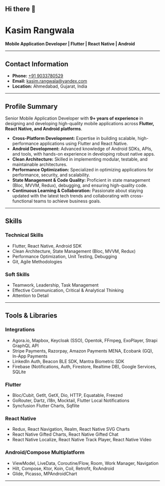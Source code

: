 ## Hi there 👋

<!--
**kasim1011/kasim1011** is a ✨ _special_ ✨ repository because its `README.md` (this file) appears on your GitHub profile.

Here are some ideas to get you started:

- 🔭 I’m currently working on ...
- 🌱 I’m currently learning ...
- 👯 I’m looking to collaborate on ...
- 🤔 I’m looking for help with ...
- 💬 Ask me about ...
- 📫 How to reach me: ...
- 😄 Pronouns: ...
- ⚡ Fun fact: ...
-->

# Kasim Rangwala  
**Mobile Application Developer | Flutter | React Native | Android**  

---

## Contact Information  
- **Phone:** [+91 9033780529](tel:+919033780529)  
- **Email:** [kasim.rangwala@yandex.com](mailto:kasim.rangwala@yandex.com)  
- **Location:** Ahmedabad, Gujarat, India  

---

## Profile Summary  
Senior Mobile Application Developer with **9+ years of experience** in designing and developing high-quality mobile applications across **Flutter, React Native, and Android platforms**.  

- **Cross-Platform Development:** Expertise in building scalable, high-performance applications using Flutter and React Native.  
- **Android Development:** Advanced knowledge of Android SDKs, APIs, and tools, with hands-on experience in developing robust native apps.  
- **Clean Architecture:** Skilled in implementing modular, testable, and maintainable architectures.  
- **Performance Optimization:** Specialized in optimizing applications for performance, security, and scalability.  
- **State Management & Code Quality:** Proficient in state management (Bloc, MVVM, Redux), debugging, and ensuring high-quality code.  
- **Continuous Learning & Collaboration:** Passionate about staying updated with the latest tech trends and collaborating with cross-functional teams to achieve business goals.  

---

## Skills  
### Technical Skills  
- Flutter, React Native, Android SDK  
- Clean Architecture, State Management (Bloc, MVVM, Redux)  
- Performance Optimization, Unit Testing, Debugging  
- Git, Agile Methodologies  

### Soft Skills  
- Teamwork, Leadership, Task Management  
- Effective Communication, Critical & Analytical Thinking  
- Attention to Detail  

---

## Tools & Libraries  
### Integrations  
- Agora.io, Mapbox, Keycloak (SSO), Opentok, FFmpeg, ExoPlayer, Strapi GraphQL API  
- Stripe Payments, Razorpay, Amazon Payments MENA, Ecobank (GQ), In-App Payments  
- LinkedIn Auth, Beacon BLE SDK, Mantra Biometric SDK  
- Firebase (Notifications, Auth, Firestore, Realtime DB), Google Services, SQLite  

### Flutter  
- Bloc/Cubit, GetIt, GetX, Dio, HTTP, Equatable, Freezed  
- GoRouter, Dartz, i18n, Mocktail, Flutter Local Notifications  
- Syncfusion Flutter Charts, Sqflite  

### React Native  
- Redux, React Navigation, Realm, React Native SVG Charts  
- React Native Gifted Charts, React Native Gifted Chat  
- React Native Localize, React Native Track Player, React Native Video  

### Android/Compose Multiplatform  
- ViewModel, LiveData, Coroutine/Flow, Room, Work Manager, Navigation  
- Hilt, Compose, Ktor, Koin, Coil, Retrofit, RxAndroid  
- Glide, Picasso, MPAndroidChart  

---

